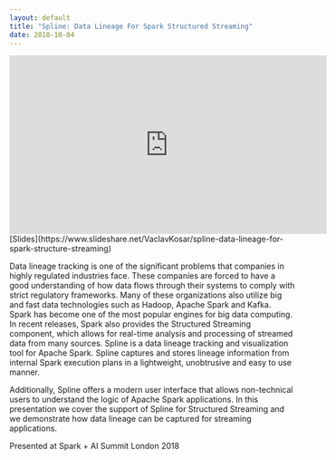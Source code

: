 ```yaml
---
layout: default
title: "Spline: Data Lineage For Spark Structured Streaming"
date: 2018-10-04
---
```


<iframe width="560" height="315" src="https://www.youtube.com/embed/953PcioD6tk" frameborder="0" allow="accelerometer; autoplay; encrypted-media; gyroscope; picture-in-picture" allowfullscreen></iframe>
[Slides](https://www.slideshare.net/VaclavKosar/spline-data-lineage-for-spark-structure-streaming)

Data lineage tracking is one of the significant problems that companies in highly regulated industries face. These companies are forced to have a good understanding of how data flows through their systems to comply with strict regulatory frameworks. Many of these organizations also utilize big and fast data technologies such as Hadoop, Apache Spark and Kafka. Spark has become one of the most popular engines for big data computing. In recent releases, Spark also provides the Structured Streaming component, which allows for real-time analysis and processing of streamed data from many sources. Spline is a data lineage tracking and visualization tool for Apache Spark. Spline captures and stores lineage information from internal Spark execution plans in a lightweight, unobtrusive and easy to use manner.

Additionally, Spline offers a modern user interface that allows non-technical users to understand the logic of Apache Spark applications. In this presentation we cover the support of Spline for Structured Streaming and we demonstrate how data lineage can be captured for streaming applications.

Presented at Spark + AI Summit London 2018